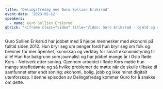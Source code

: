 ```yaml
---
title: 'Delingsfredag med Guro Sollien Eriksrud'
event-date: '2023-05-12'
speakers:
  - name: Guro Sollien Eriksrud
qbrick: '<iframe class="video" title="Video: Guro Eriksrud - Gjeld og straffedømte" src="https://video.qbrick.com/play2/embed/qbrick-player?accountId=763558&amp;mediaId=0a7105ce-4c52-4b01-9dce-faea22fca2a1&amp;configId=qbrick-player&amp;pageStyling=adaptive&amp;autoplay=false&amp;repeat=false&amp;sharing=true&amp;download=false&amp;volume" allowfullscreen="true" frameborder="0" border="0" height="270" width="480"></iframe>'
---
```


Guro Sollien Eriksrud har jobbet med å hjelpe mennesker med økonomi på fulltid siden 2012. Hun bryr seg om penger fordi hun bryr seg om folk og brenner for mer åpenhet, kunnskap og verktøy for smart økonomistyring til alle! Hun har bakgrunn som journalist og har jobbet mange år i Oslo Røde Kors - Nettverk etter soning. Gjennom arbeidet i Røde Kors møtte hun mange straffedømte og så hvilke problemer de møtte når de skulle tilbake til samfunnet etter endt soning; økonomi, bolig, jobb og ikke minst digitalt utenforskap. I denne episoden av Delingsfredag kommer Guro for å snakke om dette.

